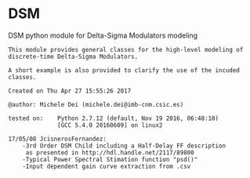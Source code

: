 # DSM
DSM python module for Delta-Sigma Modulators modeling

    This module provides general classes for the high-level modeling of 
    discrete-time Delta-Sigma Modulators.
    
    A short example is also provided to clarify the use of the incuded classes. 

    Created on Thu Apr 27 15:55:26 2017

    @author: Michele Dei (michele.dei@imb-cnm.csic.es)

    tested on:    Python 2.7.12 (default, Nov 19 2016, 06:48:10) 
                  [GCC 5.4.0 20160609] on linux2

    17/05/08 JcisnerosFernandez:
        -3rd Order DSM Child including a Half-Delay FF description 
         as presented in http://hdl.handle.net/2117/89800 
        -Typical Power Spectral Stimation function "psd()"
        -Input dependent gain curve extraction from .csv

